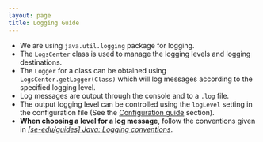 ```yaml
---
layout: page
title: Logging Guide
---
```


* We are using `java.util.logging` package for logging.
* The `LogsCenter` class is used to manage the logging levels and logging destinations.
* The `Logger` for a class can be obtained using `LogsCenter.getLogger(Class)` which will log messages according to the specified logging level.
* Log messages are output through the console and to a `.log` file.
* The output logging level can be controlled using the `logLevel` setting in the configuration file (See the [Configuration guide](Configuration.md) section).
* **When choosing a level for a log message**, follow the conventions given in [_[se-edu/guides] Java: Logging conventions_](https://se-education.org/guides/conventions/java/logging.html).
